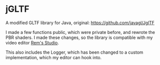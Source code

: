 # jGLTF

A modified GLTF library for Java, original: https://github.com/javagl/JglTF

I made a few functions public, which were private before, and rewrote the PBR shaders. I made these changes, so the library is compatible with my video editor [Rem's Studio](https://remsstudio.phychi.com/).

This also includes the Logger, which has been changed to a custom implementation, which my editor can hook into.